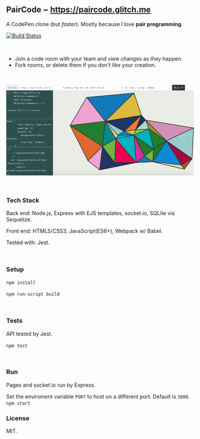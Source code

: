 
## PairCode ~ https://paircode.glitch.me

A CodePen clone (but _faster_). Mostly because I love __pair programming__.

[![Build Status](https://travis-ci.org/healeycodes/PairCode.svg?branch=master)](https://travis-ci.org/healeycodes/PairCode)

<br>

- Join a code room with your team and view changes as they happen.
- Fork rooms, or delete them if you don't like your creation.

<br>

![preview image](https://raw.githubusercontent.com/healeycodes/paircode/master/public/img/preview.png "Image of a room on Deux Codes")

<br>

### Tech Stack

Back end: Node.js, Express with EJS templates, socket.io, SQLite via Sequelize.

Front end: HTML5/CSS3, JavaScript(ES6+), Webpack w/ Babel.

Tested with: Jest.

<br>

### Setup

`npm install`

`npm run-script build` 

<br>

### Tests

API tested by Jest.

`npm test`

<br>

### Run

Pages and socket.io run by Express.

Set the enviroment variable `PORT` to host on a different port. Default is `3000`.
`npm start`

### License

MIT.
